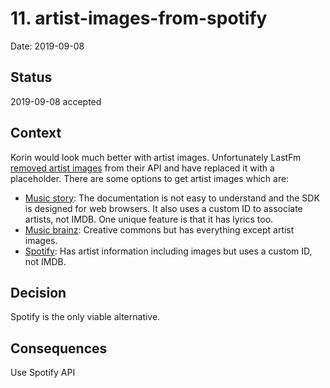 # 11. artist-images-from-spotify

Date: 2019-09-08

## Status

2019-09-08 accepted

## Context

Korin would look much better with artist images. Unfortunately LastFm [removed artist images][lastfm-images-gone] from their API and have replaced it with a placeholder. There are some options to get artist images which are:

- [Music story][music-story-api]: The documentation is not easy to understand and the SDK is designed for web browsers. It also uses a custom ID to associate artists, not IMDB. One unique feature is that it has lyrics too.
- [Music brainz][music-brainz-api]: Creative commons but has everything except artist images.
- [Spotify][spotify-api]: Has artist information including images but uses a custom ID, not IMDB.

## Decision

Spotify is the only viable alternative.

## Consequences

Use Spotify API

[lastfm-images-gone]: https://getsatisfaction.com/lastfm/topics/api-announcement-dac8oefw5vrxq
[music-story-api]: http://developers.music-story.com/developers/picture#c_artist
[music-brainz-api]: https://musicbrainz.org/doc/Artist
[spotify-api]: https://developer.spotify.com/documentation/web-api/reference/artists/get-artist/
